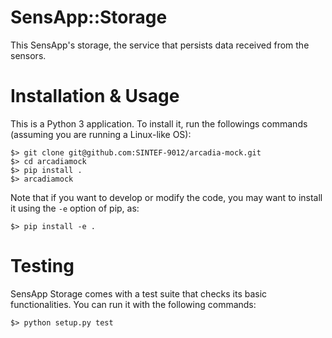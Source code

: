 # SensApp::Storage 

This SensApp's storage, the service that persists data received from
the sensors.


# Installation & Usage

This is a Python 3 application. To install it, run the followings
commands (assuming you are running a Linux-like OS):

	$> git clone git@github.com:SINTEF-9012/arcadia-mock.git
	$> cd arcadiamock
	$> pip install .
	$> arcadiamock
	
Note that if you want to develop or modify the code, you may want to
install it using the `-e` option of pip, as:
	
	$> pip install -e .

# Testing

SensApp Storage comes with a test suite that checks its basic
functionalities. You can run it with the following commands:

	$> python setup.py test

